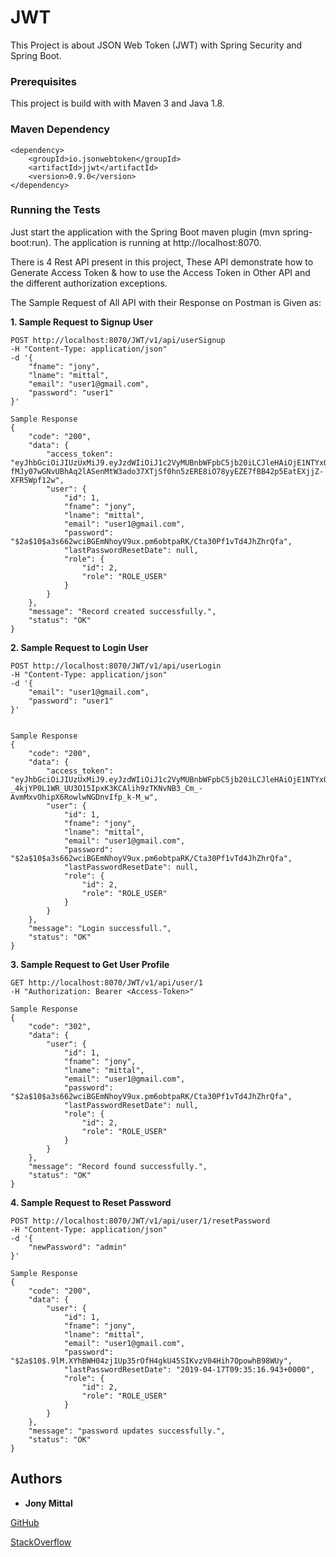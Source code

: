 # JWT

This Project is about JSON Web Token (JWT) with Spring Security and Spring Boot.

### Prerequisites

This project is build with with Maven 3 and Java 1.8.

### Maven Dependency

```
<dependency>
    <groupId>io.jsonwebtoken</groupId>
    <artifactId>jjwt</artifactId>
    <version>0.9.0</version>
</dependency>
```
### Running the Tests

Just start the application with the Spring Boot maven plugin (mvn spring-boot:run). The application is running at http://localhost:8070.

There is 4 Rest API present in this project, These API demonstrate how to Generate Access Token & how to use the Access Token in Other API and the different authorization exceptions.

The Sample Request of All API with their Response on Postman is Given as:

**1. Sample Request to Signup User**
```
POST http://localhost:8070/JWT/v1/api/userSignup
-H "Content-Type: application/json"
-d '{
	"fname": "jony",
	"lname": "mittal",
	"email": "user1@gmail.com",
	"password": "user1"
}'

Sample Response
{
    "code": "200",
    "data": {
        "access_token": "eyJhbGciOiJIUzUxMiJ9.eyJzdWIiOiJ1c2VyMUBnbWFpbC5jb20iLCJleHAiOjE1NTYxODI2MzEsImlhdCI6MTU1NTQ5MTQzMX0.xk2m0-fMJy07wGNvUBhAq2lASenMtW3ado37XTjSf0hn5zERE8iO78yyEZE7fBB42p5EatEXjjZ-XFR5Wpf12w",
        "user": {
            "id": 1,
            "fname": "jony",
            "lname": "mittal",
            "email": "user1@gmail.com",
            "password": "$2a$10$a3s662wciBGEmNhoyV9ux.pm6obtpaRK/Cta30Pf1vTd4JhZhrQfa",
            "lastPasswordResetDate": null,
            "role": {
                "id": 2,
                "role": "ROLE_USER"
            }
        }
    },
    "message": "Record created successfully.",
    "status": "OK"
}
```

**2. Sample Request to Login User**
```
POST http://localhost:8070/JWT/v1/api/userLogin
-H "Content-Type: application/json"
-d '{
	"email": "user1@gmail.com",
	"password": "user1"
}'


Sample Response
{
    "code": "200",
    "data": {
        "access_token": "eyJhbGciOiJIUzUxMiJ9.eyJzdWIiOiJ1c2VyMUBnbWFpbC5jb20iLCJleHAiOjE1NTYxODQzNzYsImlhdCI6MTU1NTQ5MzE3Nn0.iRqbAqhAkqJ-_4kjYP0L1WR_UU3O15IpxK3KCAlih9zTKNvNB3_Cm_-AvmMxvOhipX6RowlwNGDnvIfp_k-M_w",
        "user": {
            "id": 1,
            "fname": "jony",
            "lname": "mittal",
            "email": "user1@gmail.com",
            "password": "$2a$10$a3s662wciBGEmNhoyV9ux.pm6obtpaRK/Cta30Pf1vTd4JhZhrQfa",
            "lastPasswordResetDate": null,
            "role": {
                "id": 2,
                "role": "ROLE_USER"
            }
        }
    },
    "message": "Login successfull.",
    "status": "OK"
}
```
**3. Sample Request to Get User Profile**
```
GET http://localhost:8070/JWT/v1/api/user/1
-H "Authorization: Bearer <Access-Token>"

Sample Response
{
    "code": "302",
    "data": {
        "user": {
            "id": 1,
            "fname": "jony",
            "lname": "mittal",
            "email": "user1@gmail.com",
            "password": "$2a$10$a3s662wciBGEmNhoyV9ux.pm6obtpaRK/Cta30Pf1vTd4JhZhrQfa",
            "lastPasswordResetDate": null,
            "role": {
                "id": 2,
                "role": "ROLE_USER"
            }
        }
    },
    "message": "Record found successfully.",
    "status": "OK"
}
```
**4. Sample Request to Reset Password**
```
POST http://localhost:8070/JWT/v1/api/user/1/resetPassword
-H "Content-Type: application/json"
-d '{
	"newPassword": "admin"
}'

Sample Response
{
    "code": "200",
    "data": {
        "user": {
            "id": 1,
            "fname": "jony",
            "lname": "mittal",
            "email": "user1@gmail.com",
            "password": "$2a$10$.9lM.XYhBWH04zj1Up35rOfH4gkU45SIKvzV04Hih7OpowhB98WUy",
            "lastPasswordResetDate": "2019-04-17T09:35:16.943+0000",
            "role": {
                "id": 2,
                "role": "ROLE_USER"
            }
        }
    },
    "message": "password updates successfully.",
    "status": "OK"
}
```
## Authors

* **Jony Mittal**

[GitHub](https://github.com/jonymittal)

[StackOverflow](https://stackoverflow.com/users/6931456/jony-mittal)


